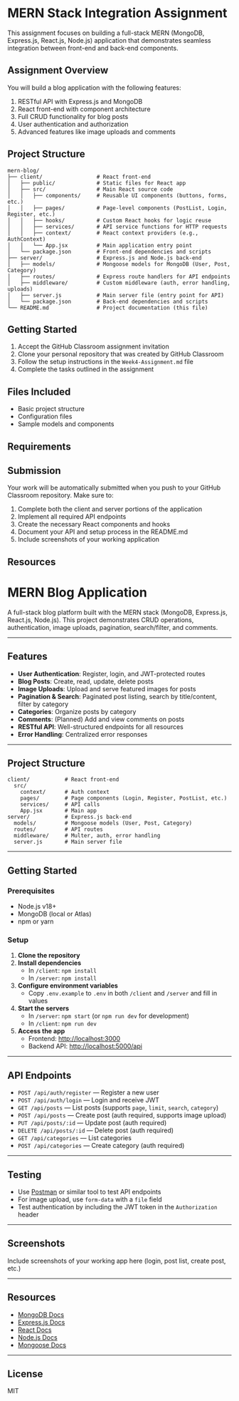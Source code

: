 # MERN Stack Integration Assignment

This assignment focuses on building a full-stack MERN (MongoDB, Express.js, React.js, Node.js) application that demonstrates seamless integration between front-end and back-end components.

## Assignment Overview

You will build a blog application with the following features:
1. RESTful API with Express.js and MongoDB
2. React front-end with component architecture
3. Full CRUD functionality for blog posts
4. User authentication and authorization
5. Advanced features like image uploads and comments

## Project Structure

```
mern-blog/
├── client/                 # React front-end
│   ├── public/             # Static files for React app
│   ├── src/                # Main React source code
│   │   ├── components/     # Reusable UI components (buttons, forms, etc.)
│   │   ├── pages/          # Page-level components (PostList, Login, Register, etc.)
│   │   ├── hooks/          # Custom React hooks for logic reuse
│   │   ├── services/       # API service functions for HTTP requests
│   │   ├── context/        # React context providers (e.g., AuthContext)
│   │   └── App.jsx         # Main application entry point
│   └── package.json        # Front-end dependencies and scripts
├── server/                 # Express.js and Node.js back-end
│   ├── models/             # Mongoose models for MongoDB (User, Post, Category)
│   ├── routes/             # Express route handlers for API endpoints
│   ├── middleware/         # Custom middleware (auth, error handling, uploads)
│   ├── server.js           # Main server file (entry point for API)
│   └── package.json        # Back-end dependencies and scripts
└── README.md               # Project documentation (this file)
```

## Getting Started

1. Accept the GitHub Classroom assignment invitation
2. Clone your personal repository that was created by GitHub Classroom
3. Follow the setup instructions in the `Week4-Assignment.md` file
4. Complete the tasks outlined in the assignment

## Files Included

  - Basic project structure
  - Configuration files
  - Sample models and components

## Requirements


## Submission

Your work will be automatically submitted when you push to your GitHub Classroom repository. Make sure to:

1. Complete both the client and server portions of the application
2. Implement all required API endpoints
3. Create the necessary React components and hooks
4. Document your API and setup process in the README.md
5. Include screenshots of your working application

## Resources

# MERN Blog Application

A full-stack blog platform built with the MERN stack (MongoDB, Express.js, React.js, Node.js). This project demonstrates CRUD operations, authentication, image uploads, pagination, search/filter, and comments.

---

## Features

- **User Authentication**: Register, login, and JWT-protected routes
- **Blog Posts**: Create, read, update, delete posts
- **Image Uploads**: Upload and serve featured images for posts
- **Pagination & Search**: Paginated post listing, search by title/content, filter by category
- **Categories**: Organize posts by category
- **Comments**: (Planned) Add and view comments on posts
- **RESTful API**: Well-structured endpoints for all resources
- **Error Handling**: Centralized error responses

---

## Project Structure

```
client/           # React front-end
  src/
    context/      # Auth context
    pages/        # Page components (Login, Register, PostList, etc.)
    services/     # API calls
    App.jsx       # Main app
server/           # Express.js back-end
  models/         # Mongoose models (User, Post, Category)
  routes/         # API routes
  middleware/     # Multer, auth, error handling
  server.js       # Main server file
```

---

## Getting Started

### Prerequisites
- Node.js v18+
- MongoDB (local or Atlas)
- npm or yarn

### Setup

1. **Clone the repository**
2. **Install dependencies**
   - In `/client`: `npm install`
   - In `/server`: `npm install`
3. **Configure environment variables**
   - Copy `.env.example` to `.env` in both `/client` and `/server` and fill in values
4. **Start the servers**
   - In `/server`: `npm start` (or `npm run dev` for development)
   - In `/client`: `npm run dev`
5. **Access the app**
   - Frontend: [http://localhost:3000](http://localhost:3000)
   - Backend API: [http://localhost:5000/api](http://localhost:5000/api)

---

## API Endpoints

- `POST /api/auth/register` — Register a new user
- `POST /api/auth/login` — Login and receive JWT
- `GET /api/posts` — List posts (supports `page`, `limit`, `search`, `category`)
- `POST /api/posts` — Create post (auth required, supports image upload)
- `PUT /api/posts/:id` — Update post (auth required)
- `DELETE /api/posts/:id` — Delete post (auth required)
- `GET /api/categories` — List categories
- `POST /api/categories` — Create category (auth required)

---

## Testing

- Use [Postman](https://www.postman.com/) or similar tool to test API endpoints
- For image upload, use `form-data` with a `file` field
- Test authentication by including the JWT token in the `Authorization` header

---

## Screenshots

Include screenshots of your working app here (login, post list, create post, etc.)

---

## Resources
- [MongoDB Docs](https://docs.mongodb.com/)
- [Express.js Docs](https://expressjs.com/)
- [React Docs](https://react.dev/)
- [Node.js Docs](https://nodejs.org/en/docs/)
- [Mongoose Docs](https://mongoosejs.com/docs/)

---

## License
MIT
